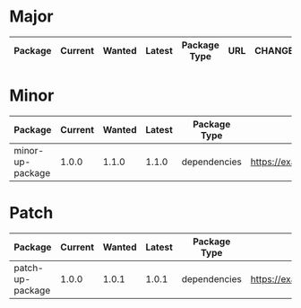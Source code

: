 # Major
| Package | Current | Wanted | Latest | Package Type | URL | CHANGELOG |
|---|---|---|---|---|---|---|

# Minor
| Package | Current | Wanted | Latest | Package Type | URL | CHANGELOG |
|---|---|---|---|---|---|---|
| minor-up-package | 1.0.0 | 1.1.0 | 1.1.0 | dependencies | https://example.com/minor |  |

# Patch
| Package | Current | Wanted | Latest | Package Type | URL | CHANGELOG |
|---|---|---|---|---|---|---|
| patch-up-package | 1.0.0 | 1.0.1 | 1.0.1 | dependencies | https://example.com/patch |  |

